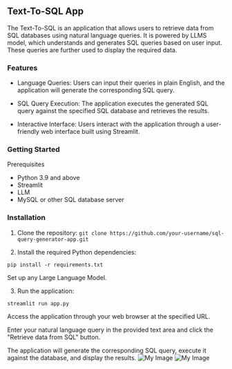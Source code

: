 ## Text-To-SQL App
The Text-To-SQL is an application that allows users to retrieve data from SQL databases using natural language queries. It is powered by LLMS model, which understands and generates SQL queries based on user input.
These queries are further used to display the required data.

### Features
- Language Queries: Users can input their queries in plain English, and the application will generate the corresponding SQL query.

- SQL Query Execution: The application executes the generated SQL query against the specified SQL database and retrieves the results.

- Interactive Interface: Users interact with the application through a user-friendly web interface built using Streamlit.

### Getting Started

Prerequisites

- Python 3.9 and above
- Streamlit
- LLM
- MySQL or other SQL database server

### Installation

1) Clone the repository:
``` git clone https://github.com/your-username/sql-query-generator-app.git ``` 

2) Install the required Python dependencies:

``` pip install -r requirements.txt ```

Set up any Large Language Model.


3) Run the application:

``` streamlit run app.py ```

Access the application through your web browser at the specified URL.

Enter your natural language query in the provided text area and click the "Retrieve data from SQL" button.

The application will generate the corresponding SQL query, execute it against the database, and display the results.
![My Image]([images/my_image.png](https://github.com/joyce0803/Text-To-SQL-LLM-App/blob/main/sql%20llm1.jpg)https://github.com/joyce0803/Text-To-SQL-LLM-App/blob/main/sql%20llm1.jpg)
![My Image]([images/my_image.png](https://github.com/joyce0803/Text-To-SQL-LLM-App/blob/main/sql%20llm2.jpg)https://github.com/joyce0803/Text-To-SQL-LLM-App/blob/main/sql%20llm2.jpg)
